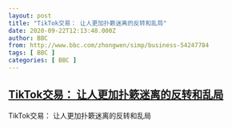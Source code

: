 ```yaml
---
layout: post
title: "TikTok交易： 让人更加扑簌迷离的反转和乱局"
date: 2020-09-22T12:13:48.000Z
author: BBC
from: http://www.bbc.com/zhongwen/simp/business-54247784
tags: [ BBC ]
categories: [ BBC ]
---
```

<!--1600776828000-->
[TikTok交易： 让人更加扑簌迷离的反转和乱局](http://www.bbc.com/zhongwen/simp/business-54247784)
------

<div>
TikTok交易： 让人更加扑簌迷离的反转和乱局
</div>
